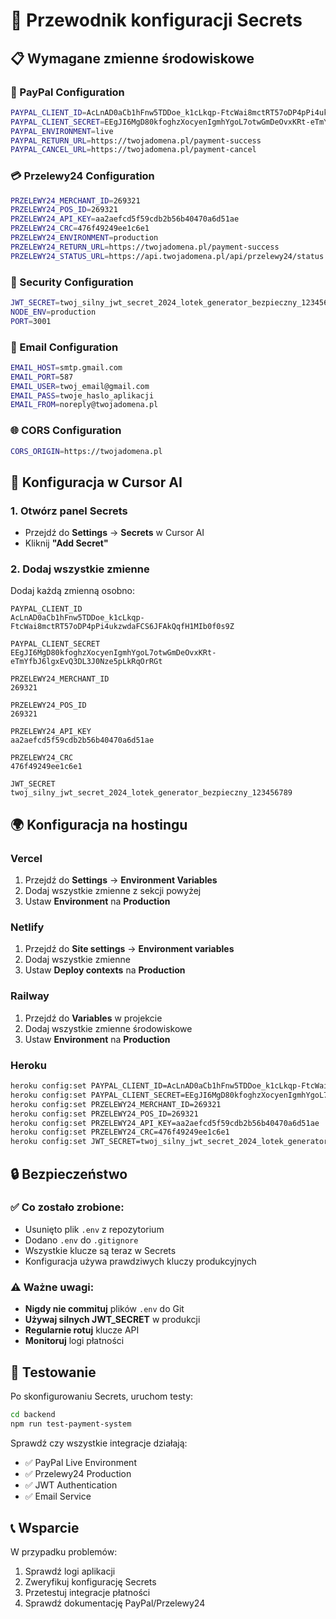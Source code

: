 # 🔐 Przewodnik konfiguracji Secrets

## 📋 Wymagane zmienne środowiskowe

### 🔑 PayPal Configuration
```bash
PAYPAL_CLIENT_ID=AcLnAD0aCb1hFnw5TDDoe_k1cLkqp-FtcWai8mctRT57oDP4pPi4ukzwdaFCS6JFAkQqfH1MIb0f0s9Z
PAYPAL_CLIENT_SECRET=EEgJI6MgD80kfoghzXocyenIgmhYgoL7otwGmDeOvxKRt-eTmYfbJ6lgxEvQ3DL3J0Nze5pLkRqOrRGt
PAYPAL_ENVIRONMENT=live
PAYPAL_RETURN_URL=https://twojadomena.pl/payment-success
PAYPAL_CANCEL_URL=https://twojadomena.pl/payment-cancel
```

### 💳 Przelewy24 Configuration
```bash
PRZELEWY24_MERCHANT_ID=269321
PRZELEWY24_POS_ID=269321
PRZELEWY24_API_KEY=aa2aefcd5f59cdb2b56b40470a6d51ae
PRZELEWY24_CRC=476f49249ee1c6e1
PRZELEWY24_ENVIRONMENT=production
PRZELEWY24_RETURN_URL=https://twojadomena.pl/payment-success
PRZELEWY24_STATUS_URL=https://api.twojadomena.pl/api/przelewy24/status
```

### 🔐 Security Configuration
```bash
JWT_SECRET=twoj_silny_jwt_secret_2024_lotek_generator_bezpieczny_123456789
NODE_ENV=production
PORT=3001
```

### 📧 Email Configuration
```bash
EMAIL_HOST=smtp.gmail.com
EMAIL_PORT=587
EMAIL_USER=twoj_email@gmail.com
EMAIL_PASS=twoje_haslo_aplikacji
EMAIL_FROM=noreply@twojadomena.pl
```

### 🌐 CORS Configuration
```bash
CORS_ORIGIN=https://twojadomena.pl
```

## 🚀 Konfiguracja w Cursor AI

### 1. Otwórz panel Secrets
- Przejdź do **Settings** → **Secrets** w Cursor AI
- Kliknij **"Add Secret"**

### 2. Dodaj wszystkie zmienne
Dodaj każdą zmienną osobno:

```
PAYPAL_CLIENT_ID
AcLnAD0aCb1hFnw5TDDoe_k1cLkqp-FtcWai8mctRT57oDP4pPi4ukzwdaFCS6JFAkQqfH1MIb0f0s9Z
```

```
PAYPAL_CLIENT_SECRET
EEgJI6MgD80kfoghzXocyenIgmhYgoL7otwGmDeOvxKRt-eTmYfbJ6lgxEvQ3DL3J0Nze5pLkRqOrRGt
```

```
PRZELEWY24_MERCHANT_ID
269321
```

```
PRZELEWY24_POS_ID
269321
```

```
PRZELEWY24_API_KEY
aa2aefcd5f59cdb2b56b40470a6d51ae
```

```
PRZELEWY24_CRC
476f49249ee1c6e1
```

```
JWT_SECRET
twoj_silny_jwt_secret_2024_lotek_generator_bezpieczny_123456789
```

## 🌍 Konfiguracja na hostingu

### Vercel
1. Przejdź do **Settings** → **Environment Variables**
2. Dodaj wszystkie zmienne z sekcji powyżej
3. Ustaw **Environment** na **Production**

### Netlify
1. Przejdź do **Site settings** → **Environment variables**
2. Dodaj wszystkie zmienne
3. Ustaw **Deploy contexts** na **Production**

### Railway
1. Przejdź do **Variables** w projekcie
2. Dodaj wszystkie zmienne środowiskowe
3. Ustaw **Environment** na **Production**

### Heroku
```bash
heroku config:set PAYPAL_CLIENT_ID=AcLnAD0aCb1hFnw5TDDoe_k1cLkqp-FtcWai8mctRT57oDP4pPi4ukzwdaFCS6JFAkQqfH1MIb0f0s9Z
heroku config:set PAYPAL_CLIENT_SECRET=EEgJI6MgD80kfoghzXocyenIgmhYgoL7otwGmDeOvxKRt-eTmYfbJ6lgxEvQ3DL3J0Nze5pLkRqOrRGt
heroku config:set PRZELEWY24_MERCHANT_ID=269321
heroku config:set PRZELEWY24_POS_ID=269321
heroku config:set PRZELEWY24_API_KEY=aa2aefcd5f59cdb2b56b40470a6d51ae
heroku config:set PRZELEWY24_CRC=476f49249ee1c6e1
heroku config:set JWT_SECRET=twoj_silny_jwt_secret_2024_lotek_generator_bezpieczny_123456789
```

## 🔒 Bezpieczeństwo

### ✅ Co zostało zrobione:
- Usunięto plik `.env` z repozytorium
- Dodano `.env` do `.gitignore`
- Wszystkie klucze są teraz w Secrets
- Konfiguracja używa prawdziwych kluczy produkcyjnych

### ⚠️ Ważne uwagi:
- **Nigdy nie commituj** plików `.env` do Git
- **Używaj silnych JWT_SECRET** w produkcji
- **Regularnie rotuj** klucze API
- **Monitoruj** logi płatności

## 🧪 Testowanie

Po skonfigurowaniu Secrets, uruchom testy:

```bash
cd backend
npm run test-payment-system
```

Sprawdź czy wszystkie integracje działają:
- ✅ PayPal Live Environment
- ✅ Przelewy24 Production
- ✅ JWT Authentication
- ✅ Email Service

## 📞 Wsparcie

W przypadku problemów:
1. Sprawdź logi aplikacji
2. Zweryfikuj konfigurację Secrets
3. Przetestuj integracje płatności
4. Sprawdź dokumentację PayPal/Przelewy24

